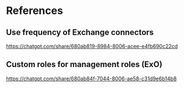 # References
## Use frequency of Exchange connectors
https://chatgpt.com/share/680ab819-8984-8006-acee-e4fb690c22cd

## Custom roles for management roles (ExO)
https://chatgpt.com/share/680ab84f-7044-8006-ae58-c31d9e6b14b8
